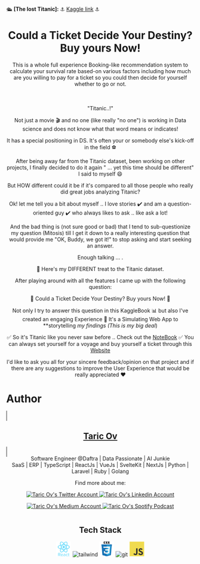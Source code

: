 🛳 **[The lost Titanic]:** ⚓️ [Kaggle link](https://www.kaggle.com/code/taricov/could-a-ticket-decide-your-destiny-buy-yours-now) ⚓️

<h1 align="center">Could a Ticket Decide Your Destiny? Buy yours Now!</h1>
<div align="center">
This is a whole full experience Booking-like recommendation system to calculate your survival rate based-on various factors including how much are you willing to pay for a ticket so you could then decide for yourself whether to go or not.
</div>

<br/>
<br/>

<div align="center">

"Titanic..!"

Not just a movie 🎬 and no one (like really "no one") is working in Data science and does not know what that word means or indicates!

It has a special positioning in DS. It's often your or somebody else's kick-off in the field ⚽️

After being away far from the Titanic dataset, been working on other projects, I finally decided to do it again " … yet this time should be different" I said to myself 😄

But HOW different could it be if it's compared to all those people who really did great jobs analyzing Titanic?

Ok! let me tell you a bit about myself .. I love stories ✔️ and am a question-oriented guy ✔️ who always likes to ask .. like ask a lot!

And the bad thing is (not sure good or bad) that I tend to sub-questionize my question (Mitosis) till I get it down to a really interesting question that would provide me "OK, Buddy, we got it!" to stop asking and start seeking an answer.

Enough talking … .

🔹 Here's my DIFFERENT treat to the Titanic dataset.

After playing around with all the features I came up with the following question:

🔶 Could a Ticket Decide Your Destiny? Buy yours Now! 🔶

Not only I try to answer this question in this KaggleBook 📊 but also I've created an engaging Experience 💪 It's a Simulating Web App to **storytelling *my findings (This is my big deal*)

✅ So it's Titanic like you never saw before .. Check out the [NoteBook](https://www.kaggle.com/code/taricov/could-a-ticket-decide-your-destiny-buy-yours-now?cellIds=4&kernelSessionId=92959887)
✅ You can always set yourself for a voyage and buy yourself a ticket through this [Website](https://titanic-eta.vercel.app/)

I'd like to ask you all for your sincere feedback/opinion on that project and if there are any suggestions to improve the User Experience that would be really appreciated ❤️
</div>


# Author

<a href="https://twitter.com/taricov" style="font-size:15px;padding: 4px 2px;background: gray">
  <h2 align="center" >Taric Ov</h2>
</a>

<div align="center">
Software Engineer @Daftra | Data Passionate | AI Junkie <br/>SaaS | ERP | TypeScript | ReactJs | VueJs | SvelteKit | NextJs | Python | Laravel | Ruby | Golang
</p>

Find more about me:

<div align="center">

  <a href="https://twitter.com/taric_ov">
    <img src="https://img.shields.io/twitter/follow/taric_ov?style=social" alt="Taric Ov's Twitter Account" />
  </a>

  <a href="https://linkedin.com/in/taricov">
    <img src="https://img.shields.io/badge/Taric%20Ov-0077B5?style=flat&logo=linkedin&logoColor=fff" alt="Taric Ov's Linkedin Account"/>
  </a>
  
  <a href="https://taric-ov.medium.com/">
    <img src="https://img.shields.io/badge/Taric%20Ov-fff?style=flat&logo=medium&logoColor=000" alt="Taric Ov's Medium Account" />
  </a>
  
  <p align="center" style="display:inline-block">
     <a href="https://podcasters.spotify.com/pod/show/thesamuraination">
    <img src="https://img.shields.io/badge/Taric%20Ov-1DB954?style=flat&logo=spotify&logoColor=white" alt="Taric Ov's Spotify Podcast" />
  </a>
  </p>
  
</div>




## Tech Stack
   
   
<img src="https://raw.githubusercontent.com/devicons/devicon/master/icons/react/react-original-wordmark.svg" alt="react" width="40" height="40"/> 
   
<img src="https://www.vectorlogo.zone/logos/tailwindcss/tailwindcss-icon.svg" alt="tailwind" width="40" height="40"/>

 <img src="https://raw.githubusercontent.com/devicons/devicon/master/icons/css3/css3-original-wordmark.svg" alt="css3" width="40" height="40"/>
   
<img src="https://www.vectorlogo.zone/logos/git-scm/git-scm-icon.svg" alt="git" width="40" height="40"/> 
   
<img src="https://raw.githubusercontent.com/devicons/devicon/master/icons/javascript/javascript-original.svg" alt="javascript" width="40" height="40"/>
   
   

</div>


